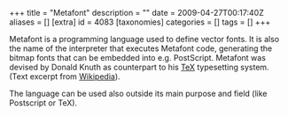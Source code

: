 +++
title = "Metafont"
description = ""
date = 2009-04-27T00:17:40Z
aliases = []
[extra]
id = 4083
[taxonomies]
categories = []
tags = []
+++


Metafont is a programming language used to define vector fonts. It is also the name of the interpreter that executes Metafont code, generating the bitmap fonts that can be embedded into e.g. PostScript. Metafont was devised by Donald Knuth as counterpart to his [TeX](https://rosettacode.org/wiki/TeX) typesetting system. (Text excerpt from [Wikipedia](https://en.wikipedia.org/wiki/Metafont)).

The language can be used also outside its main purpose and field (like Postscript or TeX).
